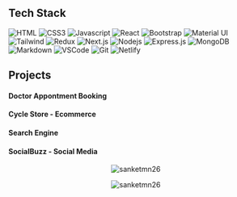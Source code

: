 <!-- <h1 align="center">Hi 👋, I'm Sanket Nawale</h1> -->
  
<!-- <p align="center"> 
   ✌️ Enjoy programming and sharing knowledge <br/><br/>
   ❤️ Love writing code and learning new features<br/><br/>
</p> -->

## Tech Stack

![HTML](https://img.shields.io/badge/HTML5-E34F26?style=for-the-badge&logo=html5&logoColor=white)
![CSS3](https://img.shields.io/badge/CSS3-1572B6?style=for-the-badge&logo=css3&logoColor=white)
![Javascript](https://img.shields.io/badge/Javascript-F0DB4F?style=for-the-badge&labelColor=black&logo=javascript&logoColor=F0DB4F)
![React](https://img.shields.io/badge/-React-61DBFB?style=for-the-badge&labelColor=black&logo=react&logoColor=61DBFB)
![Bootstrap](https://img.shields.io/badge/Bootstrap-563D7C?style=for-the-badge&logo=bootstrap&logoColor=white)
![Material UI](https://img.shields.io/badge/Material%20UI-007FFF?style=for-the-badge&logo=mui&logoColor=white)
![Tailwind](https://img.shields.io/badge/Tailwind_CSS-092749?style=for-the-badge&logo=tailwindcss&logoColor=06B6D4&labelColor=000000)
![Redux](https://img.shields.io/badge/Redux-593D88?style=for-the-badge&logo=redux&logoColor=white)
![Next.js](https://img.shields.io/badge/next.js-000000?style=for-the-badge&logo=nextdotjs&logoColor=white)
![Nodejs](https://img.shields.io/badge/Nodejs-3C873A?style=for-the-badge&labelColor=black&logo=node.js&logoColor=3C873A)
![Express.js](https://img.shields.io/badge/Express.js-000000?style=for-the-badge&logo=express&logoColor=white)
![MongoDB](https://img.shields.io/badge/MongoDB-4EA94B?style=for-the-badge&logo=mongodb&logoColor=white)
![Markdown](https://img.shields.io/badge/Markdown-000000?style=for-the-badge&logo=markdown&logoColor=white)
![VSCode](https://img.shields.io/badge/Visual_Studio-0078d7?style=for-the-badge&logo=visual%20studio&logoColor=white)
![Git](https://img.shields.io/badge/Git-F05032?style=for-the-badge&logo=git&logoColor=white)
![Netlify](https://img.shields.io/badge/Netlify-00C7B7?style=for-the-badge&logo=netlify&logoColor=white)


## Projects

<h4>Doctor Appontment Booking</h4>
<h4>Cycle Store - Ecommerce</h4>
<h4>Search Engine</h4>
<h4>SocialBuzz - Social Media</h4>


<!-- Profile Stats Card -->
<p align="center"><img align="center" src="https://github-readme-stats.vercel.app/api/top-langs?username=sanketmn26&show_icons=true&locale=en&layout=compact" alt="sanketmn26" /></p>

<!-- <p>&nbsp;<img align="center" src="https://github-readme-stats.vercel.app/api?username=sanketmn26&show_icons=true&locale=en" alt="sanketmn26" /></p> -->

<p align="center"><img align="center" src="https://github-readme-streak-stats.herokuapp.com/?user=sanketmn26&" alt="sanketmn26" /></p>
